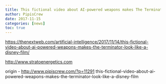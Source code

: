```yaml
---
title: This fictional video about AI-powered weapons makes The Terminator look like a Disney film
author: PipisCrew
date: 2017-11-15
categories: [news]
toc: true
---
```


https://thenextweb.com/artificial-intelligence/2017/11/14/this-fictional-video-about-ai-powered-weapons-makes-the-terminator-look-like-a-disney-film/

http://www.stratoenergetics.com

origin - http://www.pipiscrew.com/?p=11291 this-fictional-video-about-ai-powered-weapons-makes-the-terminator-look-like-a-disney-film